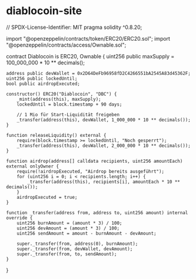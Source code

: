 # diablocoin-site
// SPDX-License-Identifier: MIT
pragma solidity ^0.8.20;

import "@openzeppelin/contracts/token/ERC20/ERC20.sol";
import "@openzeppelin/contracts/access/Ownable.sol";

contract Diablocoin is ERC20, Ownable {
    uint256 public maxSupply = 100_000_000 * 10 ** decimals();

    address public devWallet = 0x2D64DeFb96958fD2C4266551bA2545A83d45362F;
    uint256 public lockedUntil;
    bool public airdropExecuted;

    constructor() ERC20("Diablocoin", "DBC") {
        _mint(address(this), maxSupply);
        lockedUntil = block.timestamp + 90 days;

        // 1 Mio für Start-Liquidität freigeben
        _transfer(address(this), devWallet, 1_000_000 * 10 ** decimals());
    }

    function releaseLiquidity() external {
        require(block.timestamp >= lockedUntil, "Noch gesperrt");
        _transfer(address(this), devWallet, 2_000_000 * 10 ** decimals());
    }

    function airdrop(address[] calldata recipients, uint256 amountEach) external onlyOwner {
        require(!airdropExecuted, "Airdrop bereits ausgeführt");
        for (uint256 i = 0; i < recipients.length; i++) {
            _transfer(address(this), recipients[i], amountEach * 10 ** decimals());
        }
        airdropExecuted = true;
    }

    function _transfer(address from, address to, uint256 amount) internal override {
        uint256 burnAmount = (amount * 3) / 100;
        uint256 devAmount = (amount * 3) / 100;
        uint256 sendAmount = amount - burnAmount - devAmount;

        super._transfer(from, address(0), burnAmount);
        super._transfer(from, devWallet, devAmount);
        super._transfer(from, to, sendAmount);
    }
}